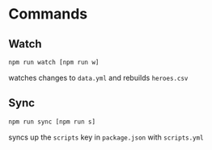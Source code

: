 # Commands
## Watch
```sh
npm run watch [npm run w]
```
watches changes to `data.yml` and rebuilds `heroes.csv`
## Sync
```sh
npm run sync [npm run s]
```
syncs up the `scripts` key in `package.json` with `scripts.yml`